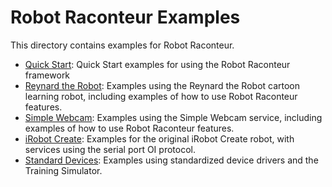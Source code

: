# Robot Raconteur Examples

This directory contains examples for Robot Raconteur.

* [Quick Start](quickstart): Quick Start examples for using the Robot Raconteur framework
* [Reynard the Robot](reynard_the_robot): Examples using the Reynard the Robot cartoon learning robot, including
   examples of how to use Robot Raconteur features.
* [Simple Webcam](simple_webcam): Examples using the Simple Webcam service, including examples of how to use Robot Raconteur features.
* [iRobot Create](irobot_create): Examples for the original iRobot Create robot, with services using the serial port OI protocol.
* [Standard Devices](standard_devices): Examples using standardized device drivers and the Training Simulator.
